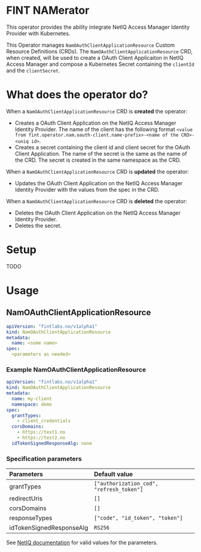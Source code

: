 # FINT NAMerator

This operator provides the ability integrate NetIQ Access Manager Identity Provider with Kubernetes.

This Operator manages `NamOAuthClientApplicationResource` Custom Resource Definitions (CRDs).
The `NamOAuthClientApplicationResource` CRD, when created, will be used to create a OAuth Client Applicaiton in
NetIQ Access Manager and compose a Kubernetes Secret containing the `clientId` and the `clientSecret`.

# What does the operator do?

When a `NamOAuthClientApplicationResource` CRD is **created** the operator:

- Creates a OAuth Client Application on the NetIQ Access Manager Identity Provider. The name of the client has the
  following
  format `<value from fint.operator.nam.oauth-client.name-prefix>-<name of the CRD>-<uniq id>`.
- Creates a secret containing the client id and client secret for the OAuth Client Application. The name of the secret
  is the same as the name of the CRD. The secret is created in the same namespace as the CRD.

When a `NamOAuthClientApplicationResource` CRD is **updated** the operator:

- Updates the OAuth Client Application on the NetIQ Access Manager Identity Provider with the values from the spec in
  the CRD.

When a `NamOAuthClientApplicationResource` CRD is **deleted** the operator:

- Deletes the OAuth Client Application on the NetIQ Access Manager Identity Provider.
- Deletes the secret.

# Setup

TODO

# Usage

## NamOAuthClientApplicationResource

```yaml
apiVersion: "fintlabs.no/v1alpha1"
kind: NamOAuthClientApplicationResource
metadata:
  name: <some name>
spec:
  <parameters as needed>
```

### Example NamOAuthClientApplicationResource

```yaml
apiVersion: "fintlabs.no/v1alpha1"
kind: NamOAuthClientApplicationResource
metadata:
  name: my-client
  namespace: demo
spec:
  grantTypes:
    - client_credentials
  corsDomains:
    - https://test1.no
    - https://test2.no
  idTokenSignedResponseAlg: none
```

### Specification parameters

| Parameters               | Default value                            |
|:-------------------------|:-----------------------------------------|
| grantTypes               | `["authorization_cod", "refresh_token"]` |
| redirectUris             | `[]`                                     |
| corsDomains              | `[]`                                     |
| responseTypes            | `["code", "id_token", "token"]`          |
| idTokenSignedResponseAlg | `RS256`                                  |

See [NetIQ documentation](https://www.microfocus.com/documentation/access-manager/developer-documentation-5.0/oauth-application-developer-guide/registration-endpoint-details.html#mod-client-app)
for valid values for the parameters.

